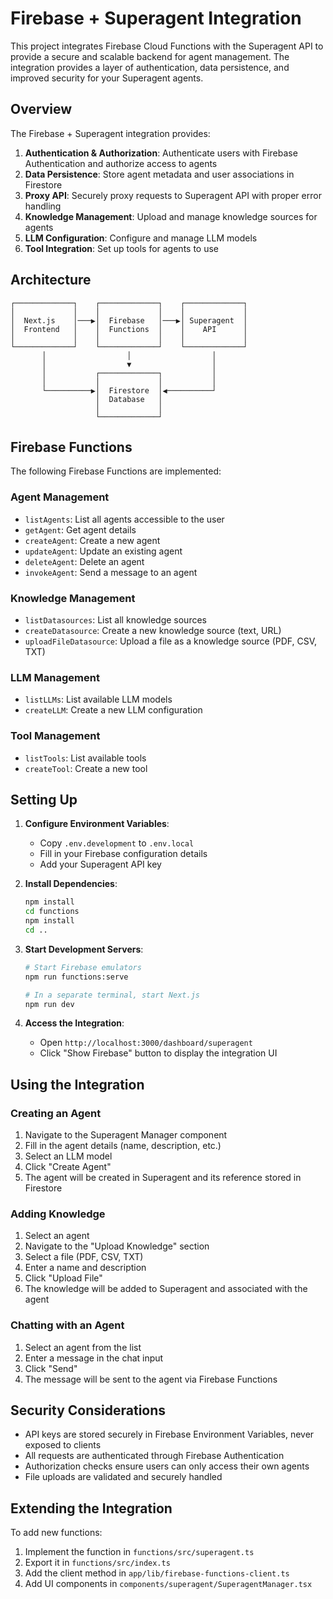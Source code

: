 # Firebase + Superagent Integration

This project integrates Firebase Cloud Functions with the Superagent API to provide a secure and scalable backend for agent management. The integration provides a layer of authentication, data persistence, and improved security for your Superagent agents.

## Overview

The Firebase + Superagent integration provides:

1. **Authentication & Authorization**: Authenticate users with Firebase Authentication and authorize access to agents
2. **Data Persistence**: Store agent metadata and user associations in Firestore
3. **Proxy API**: Securely proxy requests to Superagent API with proper error handling
4. **Knowledge Management**: Upload and manage knowledge sources for agents
5. **LLM Configuration**: Configure and manage LLM models
6. **Tool Integration**: Set up tools for agents to use

## Architecture

```
┌─────────────┐    ┌─────────────┐    ┌─────────────┐
│             │    │             │    │             │
│  Next.js    │───▶│  Firebase   │───▶│ Superagent  │
│  Frontend   │    │  Functions  │    │    API      │
│             │    │             │    │             │
└─────────────┘    └─────────────┘    └─────────────┘
       │                  │                  │
       │                  ▼                  │
       │           ┌─────────────┐           │
       │           │             │           │
       └──────────▶│  Firestore  │◀──────────┘
                   │  Database   │
                   │             │
                   └─────────────┘
```

## Firebase Functions

The following Firebase Functions are implemented:

### Agent Management
- `listAgents`: List all agents accessible to the user
- `getAgent`: Get agent details
- `createAgent`: Create a new agent
- `updateAgent`: Update an existing agent
- `deleteAgent`: Delete an agent
- `invokeAgent`: Send a message to an agent

### Knowledge Management
- `listDatasources`: List all knowledge sources
- `createDatasource`: Create a new knowledge source (text, URL)
- `uploadFileDatasource`: Upload a file as a knowledge source (PDF, CSV, TXT)

### LLM Management
- `listLLMs`: List available LLM models
- `createLLM`: Create a new LLM configuration

### Tool Management
- `listTools`: List available tools
- `createTool`: Create a new tool

## Setting Up

1. **Configure Environment Variables**:
   - Copy `.env.development` to `.env.local`
   - Fill in your Firebase configuration details
   - Add your Superagent API key

2. **Install Dependencies**:
   ```bash
   npm install
   cd functions
   npm install
   cd ..
   ```

3. **Start Development Servers**:
   ```bash
   # Start Firebase emulators
   npm run functions:serve
   
   # In a separate terminal, start Next.js
   npm run dev
   ```

4. **Access the Integration**:
   - Open `http://localhost:3000/dashboard/superagent`
   - Click "Show Firebase" button to display the integration UI

## Using the Integration

### Creating an Agent

1. Navigate to the Superagent Manager component
2. Fill in the agent details (name, description, etc.)
3. Select an LLM model
4. Click "Create Agent"
5. The agent will be created in Superagent and its reference stored in Firestore

### Adding Knowledge

1. Select an agent
2. Navigate to the "Upload Knowledge" section
3. Select a file (PDF, CSV, TXT)
4. Enter a name and description
5. Click "Upload File"
6. The knowledge will be added to Superagent and associated with the agent

### Chatting with an Agent

1. Select an agent from the list
2. Enter a message in the chat input
3. Click "Send"
4. The message will be sent to the agent via Firebase Functions

## Security Considerations

- API keys are stored securely in Firebase Environment Variables, never exposed to clients
- All requests are authenticated through Firebase Authentication
- Authorization checks ensure users can only access their own agents
- File uploads are validated and securely handled

## Extending the Integration

To add new functions:

1. Implement the function in `functions/src/superagent.ts`
2. Export it in `functions/src/index.ts`
3. Add the client method in `app/lib/firebase-functions-client.ts`
4. Add UI components in `components/superagent/SuperagentManager.tsx`